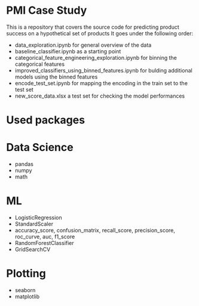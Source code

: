 # PMI Case Study 
This is a repository that covers the source code for predicting product success on a hypothetical set of products 
It goes under the following order:
  - data_exploration.ipynb for general overview of the data
  - baseline_classifier.ipynb as a starting point
  - categorical_feature_engineering_exploration.ipynb for binning the categorical features 
  - improved_classifiers_using_binned_features.ipynb for bulding additional models using the binned features
  - encode_test_set.ipynb for mapping the encoding in the train set to the test set
  - new_score_data.xlsx a test set for checking the model performances 
  
  
  
# Used packages
  

# Data Science
- pandas 
- numpy 
- math

# ML
- LogisticRegression
- StandardScaler
- accuracy_score, confusion_matrix, recall_score, precision_score, roc_curve, auc, f1_score
- RandomForestClassifier
- GridSearchCV

# Plotting
- seaborn
- matplotlib
 
